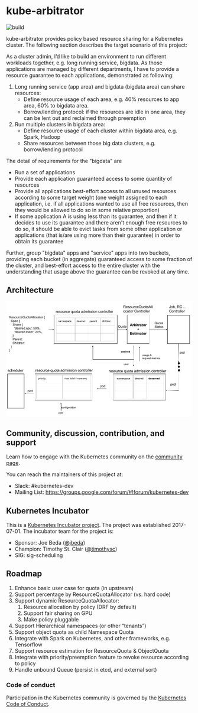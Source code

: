 # kube-arbitrator

![build](https://travis-ci.org/kubernetes-incubator/kube-arbitrator.svg?branch=master)

kube-arbitrator provides policy based resource sharing for a Kubernetes cluster. The following section describes the target scenario of this project:

As a cluster admin, I’d like to build an environment to run different workloads together, e.g. long running service, bigdata. As those applications are managed by different departments, I have to provide a resource guarantee to each applications, demonstrated as following:
    
1. Long running service (app area) and bigdata (bigdata area) can share resources:
    * Define resource usage of each area, e.g. 40% resources to app area, 60% to bigdata area.
    * Borrow/lending protocol: if the resources are idle in one area, they can be lent out and reclaimed through preemption
1. Run multiple clusters in bigdata area:
    * Define resource usage of each cluster within bigdata area, e.g. Spark, Hadoop
    * Share resources between those big data clusters, e.g. borrow/lending protocol

The detail of requirements for the "bigdata" are

* Run a set of applications
* Provide each application guaranteed access to some quantity of resources
* Provide all applications best-effort access to all unused resources according to some target weight (one weight assigned to each application, i.e. if all applications wanted to use all free resources, then they would be allowed to do so in some relative proportion)
* If some application A is using less than its guarantee, and then if it decides to use its guarantee and there aren't enough free resources to do so, it should be able to evict tasks from some other application or applications (that is/are using more than their guarantee) in order to obtain its guarantee

Further, group "bigdata" apps and "service" apps into two buckets, providing each bucket (in aggregate) guaranteed access to some fraction of the cluster, and best-effort access to the entire cluster with the understanding that usage above the guarantee can be revoked at any time.

## Architecture

![architect](doc/images/architect.jpg)

## Community, discussion, contribution, and support

Learn how to engage with the Kubernetes community on the [community page](http://kubernetes.io/community/).

You can reach the maintainers of this project at:

- Slack: #kubernetes-dev
- Mailing List: https://groups.google.com/forum/#!forum/kubernetes-dev

## Kubernetes Incubator

This is a [Kubernetes Incubator project](https://github.com/kubernetes/community/blob/master/incubator.md). The project was established 2017-07-01. The incubator team for the project is:

- Sponsor: Joe Beda ([@jbeda](https://github.com/jbeda))
- Champion: Timothy St. Clair ([@timothysc](https://github.com/timothysc))
- SIG: sig-scheduling

## Roadmap

1. Enhance basic user case for quota (in upstream)
1. Support percentage by ResourceQuotaAllocator (vs. hard code)
1. Support dynamic ResourceQuotaAllocator:
    1. Resource allocation by policy (DRF by default)
    1. Support fair sharing on GPU
    1. Make policy pluggable
1. Support Hierarchical namespaces (or other “tenants”)
1. Support object quota as child Namespace Quota
1. Integrate with Spark on Kubernetes, and other frameworks, e.g. Tensorflow
1. Support resource estimation for ResourceQuota & ObjectQuota
1. Integrate with priority/preemption feature to revoke resource according to policy
1. Handle unbound Queue (persist in etcd, and external sort)


### Code of conduct

Participation in the Kubernetes community is governed by the [Kubernetes Code of Conduct](code-of-conduct.md).
